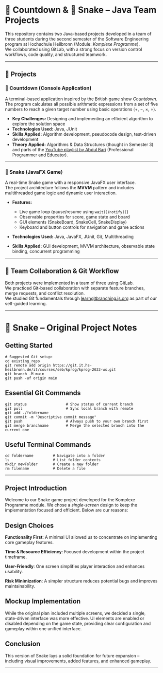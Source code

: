 # 🧠 Countdown & 🐍 Snake – Java Team Projects

This repository contains two Java-based projects developed in a team of three students during the second semester
of the Software Engineering program at Hochschule Heilbronn (Module: *Komplexe Programme*).  
We collaborated using GitLab, with a strong focus on version control workflows, code quality, and structured teamwork.

---

## 📁 Projects

### 🧠 Countdown (Console Application)

A terminal-based application inspired by the British game show *Countdown*.  
The program calculates all possible arithmetic expressions from a set of five numbers to reach a given target number using basic operations (+, −, ×, ÷).

- **Key Challenges:** Designing and implementing an efficient algorithm to explore the solution space
- **Technologies Used:** Java, JUnit
- **Skills Applied:** Algorithm development, pseudocode design, test-driven development
- **Theory Applied:** Algorithms & Data Structures (thought in Semester 3) and parts of the [YouTube playlist by
  Abdul Bari](https://www.youtube.com/watch?v=0IAPZzGSbME&list=PLDN4rrl48XKpZkf03iYFl-O29szjTrs_O) (Professional Programmer and Educator).


---

### 🐍 Snake (JavaFX Game)

A real-time Snake game with a responsive JavaFX user interface.  
The project architecture follows the **MVVM** pattern and includes multithreaded game logic and dynamic user interaction.

- **Features:**
    - Live game loop (pause/resume using `wait()`/`notify()`)
    - Observable properties for score, game state and board
    - GUI elements (SnakeBoard, SnakeCell, SnakeDisplay)
    - Keyboard and button controls for navigation and game actions

- **Technologies Used:** Java, JavaFX, JUnit, Git, Multithreading
- **Skills Applied:** GUI development, MVVM architecture, observable state binding, concurrent programming

---

## 👥 Team Collaboration & Git Workflow

Both projects were implemented in a team of three using GitLab.  
We practiced Git-based collaboration with separate feature branches, merge requests, and conflict resolution.  
We studied Git fundamentals through [learngitbranching.js.org](https://learngitbranching.js.org/?locale=de_DE) as part of our self-guided learning.

---

# 🐍 Snake – Original Project Notes

## Getting Started

```
# Suggested Git setup:
cd existing_repo
git remote add origin https://git.it.hs-heilbronn.de/it/courses/seb/kprog/kprog-2023-ws.git
git branch -M main
git push -uf origin main
```

## Essential Git Commands

```
git status                  # Show status of current branch
git pull                    # Sync local branch with remote
git add ./foldername
git commit -m "Descriptive commit message"
git push                    # Always push to your own branch first
git merge branchname        # Merge the selected branch into the current one
```

## Useful Terminal Commands

```
cd foldername         # Navigate into a folder
ls                    # List folder contents
mkdir newFolder       # Create a new folder
rm filename           # Delete a file
```
---
## Project Introduction

Welcome to our Snake game project developed for the Komplexe Programme module.
We chose a *single-screen* design to keep the implementation focused and efficient. Below are our reasons:

## Design Choices

**Functionality First**: A minimal UI allowed us to concentrate on implementing core gameplay features.

**Time & Resource Efficiency**: Focused development within the project timeframe.

**User-Friendly**: One screen simplifies player interaction and enhances usability.

**Risk Minimization**: A simpler structure reduces potential bugs and improves maintainability.

## Mockup Implementation

While the original plan included multiple screens, we decided a single, state-driven interface was more effective.
UI elements are enabled or disabled depending on the game state, providing clear configuration and gameplay within one unified interface.

## Conclusion

This version of Snake lays a solid foundation for future expansion – including visual improvements, added features, and enhanced gameplay.

---